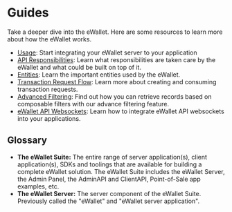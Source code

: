 # Guides

Take a deeper dive into the eWallet. Here are some resources to learn more about how the eWallet works.

- [Usage](/docs/guides/usage.md): Start integrating your eWallet server to your application
- [API Responsibilities](/docs/guides/api_responsibilities.md): Learn what responsibilities are taken care by the eWallet and what could be built on top of it.
- [Entities](/docs/guides/entities.md): Learn the important entities used by the eWallet.
- [Transaction Request Flow](/docs/guides/transaction_request_flow.md): Learn more about creating and consuming transaction requests.
- [Advanced Filtering](/docs/guides/advanced_filtering.md): Find out how you can retrieve records based on composable filters with our advance filtering feature.
- [eWallet API Websockets](/docs/guides/ewallet_api_websockets.md): Learn how to integrate eWallet API websockets into your applications.

## Glossary

- **The eWallet Suite:** The entire range of server application(s), client application(s), SDKs and toolings that are available for building a complete eWallet solution. The eWallet Suite includes the eWallet Server, the Admin Panel, the AdminAPI and ClientAPI, Point-of-Sale app examples, etc.
- **The eWallet Server:** The server component of the eWallet Suite. Previously called the "eWallet" and "eWallet server application".
